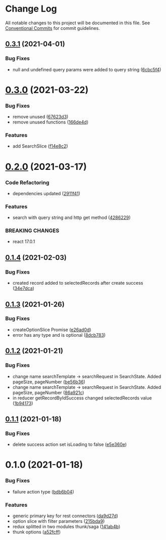 # Change Log

All notable changes to this project will be documented in this file.
See [Conventional Commits](https://conventionalcommits.org) for commit guidelines.

## [0.3.1](https://github.com/Jepria/jfront-core/compare/@jfront/core-redux-thunk@0.3.0...@jfront/core-redux-thunk@0.3.1) (2021-04-01)


### Bug Fixes

* null and undefined query params were added to query string ([6cbc5f4](https://github.com/Jepria/jfront-core/commit/6cbc5f454b8cf08ef16be2d925572509d9ab2c15))





# [0.3.0](https://github.com/Jepria/jfront-core/compare/@jfront/core-redux-thunk@0.2.0...@jfront/core-redux-thunk@0.3.0) (2021-03-22)


### Bug Fixes

* remove unused ([67623d3](https://github.com/Jepria/jfront-core/commit/67623d324671fa8e44f36f988668768abf994f8c))
* remove unused functions ([166de4d](https://github.com/Jepria/jfront-core/commit/166de4d85ae354313e8669ec9eac39f8280ece41))


### Features

* add SearchSlice ([f14e8c2](https://github.com/Jepria/jfront-core/commit/f14e8c2134ace07c02b33d6a96d1d936b65f3b36))





# [0.2.0](https://github.com/Jepria/jfront-core/compare/@jfront/core-redux-thunk@0.1.4...@jfront/core-redux-thunk@0.2.0) (2021-03-17)


### Code Refactoring

* dependencies updated ([2911f41](https://github.com/Jepria/jfront-core/commit/2911f419f59a32c538d8fdfce4788aaf90f5b676))


### Features

* search with query string and http get method ([4286229](https://github.com/Jepria/jfront-core/commit/4286229a56a4313fbe9ed55f886f03f09924a0d2))


### BREAKING CHANGES

* react 17.0.1





## [0.1.4](https://github.com/Jepria/jfront-core/compare/@jfront/core-redux-thunk@0.1.3...@jfront/core-redux-thunk@0.1.4) (2021-02-03)


### Bug Fixes

* created record added to selectedRecords after create success ([34e7dca](https://github.com/Jepria/jfront-core/commit/34e7dcafa876e11863ac208eeef06282bf1c410b))





## [0.1.3](https://github.com/Jepria/jfront-core/compare/@jfront/core-redux-thunk@0.1.2...@jfront/core-redux-thunk@0.1.3) (2021-01-26)


### Bug Fixes

* createOptionSlice Promise ([e26ad0d](https://github.com/Jepria/jfront-core/commit/e26ad0d83b8dd79641d580922bbac93bc5521c9a))
* error has any type and is optional ([8dcb783](https://github.com/Jepria/jfront-core/commit/8dcb783bc1616df591b33003f9abf7e213bea8ed))





## [0.1.2](https://github.com/Jepria/jfront-core/compare/@jfront/core-redux-thunk@0.1.1...@jfront/core-redux-thunk@0.1.2) (2021-01-21)


### Bug Fixes

* change name searchTemplate -> searchRequest in SearchState. Added pageSize, pageNumber ([be56b36](https://github.com/Jepria/jfront-core/commit/be56b36a33847dd947fc6e954b38bf72567a0753))
* change name searchTemplate -> searchRequest in SearchState. Added pageSize, pageNumber ([86a921c](https://github.com/Jepria/jfront-core/commit/86a921c55c6b30275a2af7eb4bb313a05b9f79d6))
* in reducer getRecordByIdSuccess changed selectedRecords value ([1b94173](https://github.com/Jepria/jfront-core/commit/1b941737f2d3e3f7c464f7c4492df4f7065dc982))





## [0.1.1](https://github.com/Jepria/jfront-core/compare/@jfront/core-redux-thunk@0.1.0...@jfront/core-redux-thunk@0.1.1) (2021-01-18)


### Bug Fixes

* delete success action set isLoading to false ([e5e360e](https://github.com/Jepria/jfront-core/commit/e5e360e90fe3838ddca8234730d8efd8dbb1d5b5))





# 0.1.0 (2021-01-18)


### Bug Fixes

* failure action type ([bdb6b04](https://github.com/Jepria/jfront-core/commit/bdb6b043c269a2056ded836547aa8cc91073564a))


### Features

* generic primary key for rest connectors ([da9d27d](https://github.com/Jepria/jfront-core/commit/da9d27daa4be402a1cda9c58b4ec27b1ffe656a0))
* option slice with filter parameters ([215bda9](https://github.com/Jepria/jfront-core/commit/215bda920f29760f5a5b6d29d189b50a6922a307))
* redux splitted in two modules thunk/saga ([141ab4b](https://github.com/Jepria/jfront-core/commit/141ab4b870b019fff734dc3e1a341a3ec0abf965))
* thunk options ([a52fcff](https://github.com/Jepria/jfront-core/commit/a52fcffeca567a11c013d6b3ed1b3dad62052ae3))
